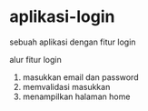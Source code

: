 # aplikasi-login
sebuah aplikasi dengan fitur login

alur fitur login
1. masukkan email dan password
2. memvalidasi masukkan
3. menampilkan halaman home
   
